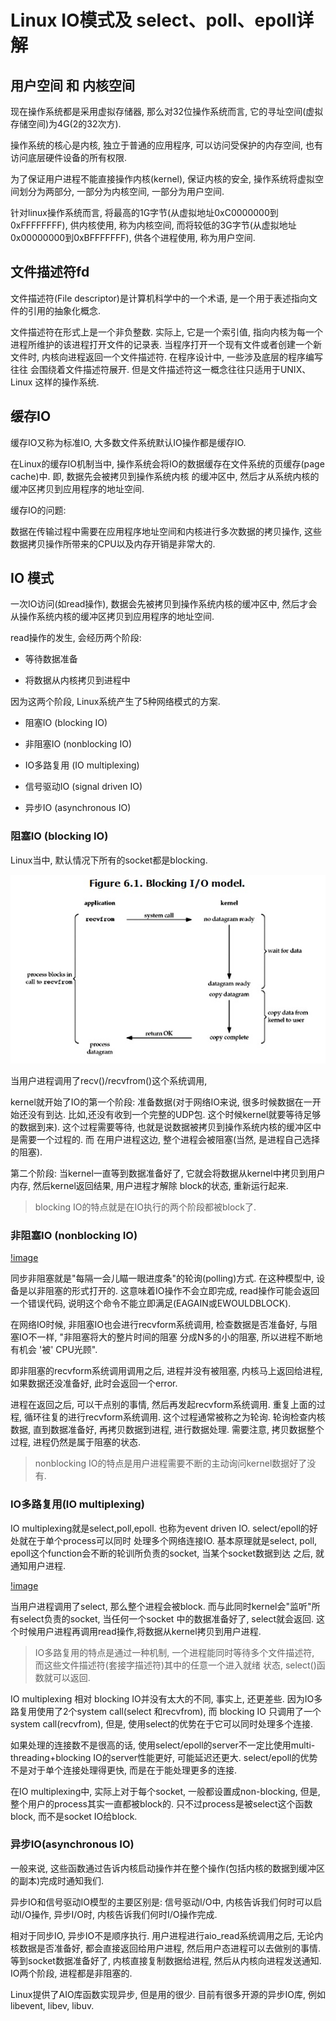 # Linux IO模式及 select、poll、epoll详解

## 用户空间 和 内核空间

现在操作系统都是采用虚拟存储器, 那么对32位操作系统而言, 它的寻址空间(虚拟存储空间)为4G(2的32次方).

操作系统的核心是内核, 独立于普通的应用程序, 可以访问受保护的内存空间, 也有访问底层硬件设备的所有权限. 

为了保证用户进程不能直接操作内核(kernel), 保证内核的安全, 操作系统将虚拟空间划分为两部分, 一部分为内核空间,
一部分为用户空间.

针对linux操作系统而言, 将最高的1G字节(从虚拟地址0xC0000000到0xFFFFFFFF), 供内核使用, 称为内核空间,
而将较低的3G字节(从虚拟地址0x00000000到0xBFFFFFFF), 供各个进程使用, 称为用户空间.

## 文件描述符fd

文件描述符(File descriptor)是计算机科学中的一个术语, 是一个用于表述指向文件的引用的抽象化概念.

文件描述符在形式上是一个非负整数. 实际上, 它是一个索引值, 指向内核为每一个进程所维护的该进程打开文件的记录表.
当程序打开一个现有文件或者创建一个新文件时, 内核向进程返回一个文件描述符. 在程序设计中, 一些涉及底层的程序编写往往
会围绕着文件描述符展开. 但是文件描述符这一概念往往只适用于UNIX、Linux 这样的操作系统.

## 缓存IO

缓存IO又称为标准IO, 大多数文件系统默认IO操作都是缓存IO.

在Linux的缓存IO机制当中, 操作系统会将IO的数据缓存在文件系统的页缓存(page cache)中. 即, 数据先会被拷贝到操作系统内核
的缓冲区中, 然后才从系统内核的缓冲区拷贝到应用程序的地址空间.


缓存IO的问题: 

数据在传输过程中需要在应用程序地址空间和内核进行多次数据的拷贝操作, 这些数据拷贝操作所带来的CPU以及内存开销是非常大的.

## IO 模式

一次IO访问(如read操作), 数据会先被拷贝到操作系统内核的缓冲区中, 然后才会从操作系统内核的缓冲区拷贝到应用程序的地址空间.

read操作的发生, 会经历两个阶段:

- 等待数据准备

- 将数据从内核拷贝到进程中

因为这两个阶段, Linux系统产生了5种网络模式的方案.

- 阻塞IO (blocking IO)

- 非阻塞IO (nonblocking IO)

- IO多路复用 (IO multiplexing)

- 信号驱动IO (signal driven IO)

- 异步IO (asynchronous IO)


### 阻塞IO (blocking IO)

Linux当中, 默认情况下所有的socket都是blocking.

![image](resource/block_io.png)

当用户进程调用了recv()/recvfrom()这个系统调用, 

kernel就开始了IO的第一个阶段: 准备数据(对于网络IO来说, 很多时候数据在一开始还没有到达. 比如,还没有收到一个完整的UDP包.
这个时候kernel就要等待足够的数据到来). 这个过程需要等待, 也就是说数据被拷贝到操作系统内核的缓冲区中是需要一个过程的. 而
在用户进程这边, 整个进程会被阻塞(当然, 是进程自己选择的阻塞).

第二个阶段: 当kernel一直等到数据准备好了, 它就会将数据从kernel中拷贝到用户内存, 然后kernel返回结果, 用户进程才解除
block的状态, 重新运行起来.

> blocking IO的特点就是在IO执行的两个阶段都被block了.

### 非阻塞IO (nonblocking IO)

[!image](resource/nonblock_io.png)

同步非阻塞就是"每隔一会儿瞄一眼进度条"的轮询(polling)方式. 在这种模型中, 设备是以非阻塞的形式打开的.
这意味着IO操作不会立即完成, read操作可能会返回一个错误代码, 说明这个命令不能立即满足(EAGAIN或EWOULDBLOCK).

在网络IO时候, 非阻塞IO也会进行recvform系统调用, 检查数据是否准备好, 与阻塞IO不一样, "非阻塞将大的整片时间的阻塞
分成N多的小的阻塞, 所以进程不断地有机会 '被' CPU光顾".

即非阻塞的recvform系统调用调用之后, 进程并没有被阻塞, 内核马上返回给进程, 如果数据还没准备好, 此时会返回一个error.

进程在返回之后, 可以干点别的事情, 然后再发起recvform系统调用. 重复上面的过程, 循环往复的进行recvform系统调用.
这个过程通常被称之为轮询. 轮询检查内核数据, 直到数据准备好, 再拷贝数据到进程, 进行数据处理. 
需要注意, 拷贝数据整个过程, 进程仍然是属于阻塞的状态.

> nonblocking IO的特点是用户进程需要不断的主动询问kernel数据好了没有.


### IO多路复用(IO multiplexing)

IO multiplexing就是select,poll,epoll. 也称为event driven IO. select/epoll的好处就在于单个process可以同时
处理多个网络连接IO. 基本原理就是select, poll, epoll这个function会不断的轮训所负责的socket, 当某个socket数据到达
之后, 就通知用户进程.
 
[!image](resource/multiplex.png)

当用户进程调用了select, 那么整个进程会被block. 而与此同时kernel会"监听"所有select负责的socket, 当任何一个socket
中的数据准备好了, select就会返回. 这个时候用户进程再调用read操作,将数据从kernel拷贝到用户进程.

> IO多路复用的特点是通过一种机制, 一个进程能同时等待多个文件描述符, 而这些文件描述符(套接字描述符)其中的任意一个进入就绪
状态, select()函数就可以返回.

IO multiplexing 相对 blocking IO并没有太大的不同, 事实上, 还更差些. 因为IO多路复用使用了2个system call(select
和recvfrom), 而 blocking IO 只调用了一个system call(recvfrom), 但是, 使用select的优势在于它可以同时处理多个连接.

如果处理的连接数不是很高的话, 使用select/epoll的server不一定比使用multi-threading+blocking IO的server性能更好, 
可能延迟还更大. select/epoll的优势不是对于单个连接处理得更快, 而是在于能处理更多的连接.

在IO multiplexing中, 实际上对于每个socket, 一般都设置成non-blocking, 但是, 整个用户的process其实一直都被block的.
只不过process是被select这个函数block, 而不是socket IO给block.


### 异步IO(asynchronous IO)

一般来说, 这些函数通过告诉内核启动操作并在整个操作(包括内核的数据到缓冲区的副本)完成时通知我们. 

异步IO和信号驱动IO模型的主要区别是:
信号驱动I/O中, 内核告诉我们何时可以启动I/O操作, 
异步I/O时, 内核告诉我们何时I/O操作完成.

相对于同步IO, 异步IO不是顺序执行. 用户进程进行aio_read系统调用之后, 无论内核数据是否准备好, 都会直接返回给用户进程, 
然后用户态进程可以去做别的事情. 等到socket数据准备好了, 内核直接复制数据给进程, 然后从内核向进程发送通知. IO两个阶段, 
进程都是非阻塞的.

Linux提供了AIO库函数实现异步, 但是用的很少. 目前有很多开源的异步IO库, 例如libevent, libev, libuv.











































